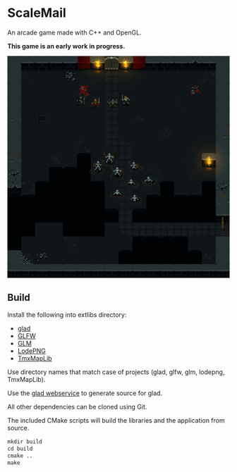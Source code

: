 # ScaleMail

An arcade game made with C++ and OpenGL.

**This game is an early work in progress.**

![screenshot](/screenshot.png?raw=true)

## Build

Install the following into extlibs directory:
+ [glad](https://github.com/Dav1dde/glad)
+ [GLFW](https://github.com/glfw/glfw)
+ [GLM](https://github.com/g-truc/glm)
+ [LodePNG](https://github.com/lvandeve/lodepng)
+ [TmxMapLib](https://github.com/Apokryphos/TmxMapLib)

Use directory names that match case of projects (glad, glfw, glm, lodepng, TmxMapLib).

Use the [glad webservice](http://glad.dav1d.de/) to generate source for glad.

All other dependencies can be cloned using Git.

The included CMake scripts will build the libraries and the application from source.

```shell
mkdir build
cd build
cmake ..
make
```
